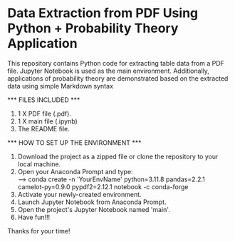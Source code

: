 # Data Extraction from PDF Using Python + Probability Theory Application
This repository contains Python code for extracting table data from a PDF file. Jupyter Notebook is used as the main environment. Additionally, applications of probability theory are demonstrated based on the extracted data using simple Markdown syntax

*** FILES INCLUDED ***

1) 1 X PDF file (.pdf).
2) 1 X main file (.ipynb)
3) The README file.

*** HOW TO SET UP THE ENVIRONMENT ***

1) Download the project as a zipped file or clone the repository to your local machine.
1) Open your Anaconda Prompt and type:
   <br>--> conda create -n 'YourEnvName' python=3.11.8 pandas=2.2.1 camelot-py=0.9.0 pypdf2=2.12.1 notebook -c conda-forge
2) Activate your newly-created environment.
3) Launch Jupyter Notebook from Anaconda Prompt.
4) Open the project's Jupyter Notebook named 'main'.
5) Have fun!!!

Thanks for your time!
